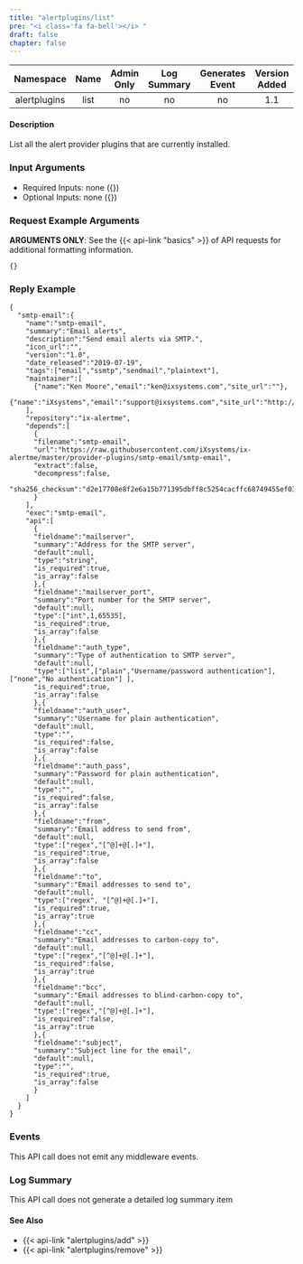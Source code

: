 ```yaml
---
title: "alertplugins/list"
pre: "<i class='fa fa-bell'></i> "
draft: false
chapter: false
---
```


| Namespace | Name | Admin Only | Log Summary | Generates Event | Version Added
|:----------------:|:--------:|:--------:|:--------:|:--------:|:---:|
| alertplugins | list | no | no | no | 1.1 |

#### Description
List all the alert provider plugins that are currently installed.

### Input Arguments
* Required Inputs: none ({})
* Optional Inputs: none ({})

### Request Example Arguments
**ARGUMENTS ONLY**: See the {{< api-link "basics" >}} of API requests for additional formatting information.

```
{}
```

### Reply Example
```
{
  "smtp-email":{
    "name":"smtp-email",
    "summary":"Email alerts",
    "description":"Send email alerts via SMTP.",
    "icon_url":"",
    "version":"1.0",
    "date_released":"2019-07-19",
    "tags":["email","ssmtp","sendmail","plaintext"],
    "maintainer":[
      {"name":"Ken Moore","email":"ken@ixsystems.com","site_url":""},
      {"name":"iXsystems","email":"support@ixsystems.com","site_url":"http://ixsystems.com"}
    ],
    "repository":"ix-alertme",
    "depends":[
      {
      "filename":"smtp-email",
      "url":"https://raw.githubusercontent.com/iXsystems/ix-alertme/master/provider-plugins/smtp-email/smtp-email",
      "extract":false,
      "decompress":false,
      "sha256_checksum":"d2e17708e8f2e6a15b771395dbff8c5254cacffc68749455ef0394c2d02fe9fa"
      }
    ],
    "exec":"smtp-email",
    "api":[
      {
      "fieldname":"mailserver",
      "summary":"Address for the SMTP server",
      "default":null,
      "type":"string",
      "is_required":true,
      "is_array":false
      },{
      "fieldname":"mailserver_port",
      "summary":"Port number for the SMTP server",
      "default":null,
      "type":["int",1,65535],
      "is_required":true,
      "is_array":false
      },{
      "fieldname":"auth_type",
      "summary":"Type of authentication to SMTP server",
      "default":null,
      "type":["list",["plain","Username/password authentication"],["none","No authentication"] ],
      "is_required":true,
      "is_array":false
      },{
      "fieldname":"auth_user",
      "summary":"Username for plain authentication",
      "default":null,
      "type":"",
      "is_required":false,
      "is_array":false
      },{
      "fieldname":"auth_pass",
      "summary":"Password for plain authentication",
      "default":null,
      "type":"",
      "is_required":false,
      "is_array":false
      },{
      "fieldname":"from",
      "summary":"Email address to send from",
      "default":null,
      "type":["regex","[^@]+@[.]+"],
      "is_required":true,
      "is_array":false
      },{
      "fieldname":"to",
      "summary":"Email addresses to send to",
      "default":null,
      "type":["regex", "[^@]+@[.]+"],
      "is_required":true,
      "is_array":true
      },{
      "fieldname":"cc",
      "summary":"Email addresses to carbon-copy to",
      "default":null,
      "type":["regex","[^@]+@[.]+"],
      "is_required":false,
      "is_array":true
      },{
      "fieldname":"bcc",
      "summary":"Email addresses to blind-carbon-copy to",
      "default":null,
      "type":["regex","[^@]+@[.]+"],
      "is_required":false,
      "is_array":true
      },{
      "fieldname":"subject",
      "summary":"Subject line for the email",
      "default":null,
      "type":"",
      "is_required":true,
      "is_array":false
      }
    ]
  }
}
```

### Events
This API call does not emit any middleware events.

### Log Summary
This API call does not generate a detailed log summary item


#### See Also
* {{< api-link "alertplugins/add" >}}
* {{< api-link "alertplugins/remove" >}}
